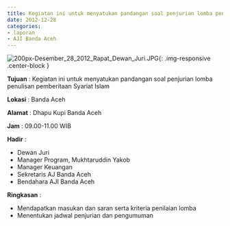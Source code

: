 ```yaml
---
title: Kegiatan ini untuk menyatukan pandangan soal penjurian lomba penulisan pemberitaan Syariat Islam
date: 2012-12-28
categories:
- laporan
- AJI Banda Aceh
---
```


![200px-Desember_28_2012_Rapat_Dewan_Juri.JPG](/uploads/200px-Desember_28_2012_Rapat_Dewan_Juri.JPG){: .img-responsive .center-block }

**Tujuan** : Kegiatan ini untuk menyatukan pandangan soal penjurian lomba penulisan pemberitaan Syariat Islam

**Lokasi** : Banda Aceh

**Alamat** : Dhapu Kupi Banda Aceh

**Jam** : 09.00-11.00 WIB 

**Hadir** : 
* Dewan Juri
* Manager Program, Mukhtaruddin Yakob
* Manager Keuangan
* Sekretaris AJ Banda Aceh
* Bendahara AJI Banda Aceh

**Ringkasan** : 
* Mendapatkan masukan dan saran serta kriteria penilaian lomba
* Menentukan jadwal penjurian dan pengumuman
